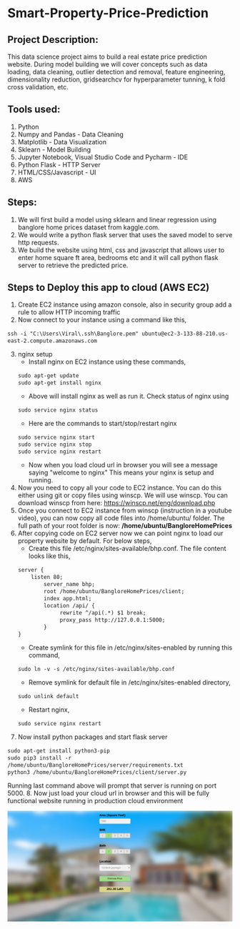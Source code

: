 # Smart-Property-Price-Prediction

## Project Description:
This data science project aims to build a real estate price prediction website. During model building we will cover concepts such as data loading, data cleaning, outlier detection and removal, feature engineering, dimensionality reduction, gridsearchcv for hyperparameter tunning, k fold cross validation, etc. 

## Tools used:
1. Python
2. Numpy and Pandas - Data Cleaning
3. Matplotlib - Data Visualization
4. Sklearn - Model Building
5. Jupyter Notebook, Visual Studio Code and Pycharm - IDE
6. Python Flask - HTTP Server
7. HTML/CSS/Javascript - UI
8. AWS

## Steps:
1. We will first build a model using sklearn and linear regression using banglore home prices dataset from kaggle.com. 
2. We would write a python flask server that uses the saved model to serve http requests. 
3. We build the website using html, css and javascript that allows user to enter home square ft area, bedrooms etc and it will call python flask server to retrieve the predicted price. 

## Steps to Deploy this app to cloud (AWS EC2)

1. Create EC2 instance using amazon console, also in security group add a rule to allow HTTP incoming traffic
2. Now connect to your instance using a command like this,
```
ssh -i "C:\Users\Viral\.ssh\Banglore.pem" ubuntu@ec2-3-133-88-210.us-east-2.compute.amazonaws.com
```
3. nginx setup
   - Install nginx on EC2 instance using these commands,
   ```
   sudo apt-get update
   sudo apt-get install nginx
   ```
   - Above will install nginx as well as run it. Check status of nginx using
   ```
   sudo service nginx status
   ```
   - Here are the commands to start/stop/restart nginx
   ```
   sudo service nginx start
   sudo service nginx stop
   sudo service nginx restart
   ```
   - Now when you load cloud url in browser you will see a message saying "welcome to nginx" This means your nginx is setup and running.
4. Now you need to copy all your code to EC2 instance. You can do this either using git or copy files using winscp. We will use winscp. You can download winscp from here: https://winscp.net/eng/download.php
5. Once you connect to EC2 instance from winscp (instruction in a youtube video), you can now copy all code files into /home/ubuntu/ folder. The full path of your root folder is now: **/home/ubuntu/BangloreHomePrices**
6.  After copying code on EC2 server now we can point nginx to load our property website by default. For below steps,
    - Create this file /etc/nginx/sites-available/bhp.conf. The file content looks like this,
    ```
    server {
	    listen 80;
            server_name bhp;
            root /home/ubuntu/BangloreHomePrices/client;
            index app.html;
            location /api/ {
                 rewrite ^/api(.*) $1 break;
                 proxy_pass http://127.0.0.1:5000;
            }
    }
    ```
    - Create symlink for this file in /etc/nginx/sites-enabled by running this command,
    ```
    sudo ln -v -s /etc/nginx/sites-available/bhp.conf
    ```
    - Remove symlink for default file in /etc/nginx/sites-enabled directory,
    ```
    sudo unlink default
    ```
    - Restart nginx,
    ```
    sudo service nginx restart
    ```
7. Now install python packages and start flask server
```
sudo apt-get install python3-pip
sudo pip3 install -r /home/ubuntu/BangloreHomePrices/server/requirements.txt
python3 /home/ubuntu/BangloreHomePrices/client/server.py
```
Running last command above will prompt that server is running on port 5000.
8. Now just load your cloud url in browser and this will be fully functional website running in production cloud environment

![](BHP_website.PNG)
